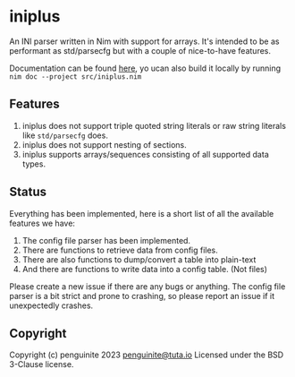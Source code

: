 # iniplus

An INI parser written in Nim with support for arrays. It's intended to be as performant as std/parsecfg but with a couple of nice-to-have features.

Documentation can be found [here](https://penguinite.github.io/iniplus/), yo ucan also build it locally by running `nim doc --project src/iniplus.nim`

## Features

1. iniplus does not support triple quoted string literals or raw string literals like `std/parsecfg` does.
2. iniplus does not support nesting of sections.
3. iniplus supports arrays/sequences consisting of all supported data types.

## Status

Everything has been implemented, here is a short list of all the available features we have:

1. The config file parser has been implemented.
2. There are functions to retrieve data from config files.
3. There are also functions to dump/convert a table into plain-text
4. And there are functions to write data into a config table. (Not files)

Please create a new issue if there are any bugs or anything. The config file parser is a bit strict and prone to crashing, so please report an issue if it unexpectedly crashes.

## Copyright 

Copyright (c) penguinite 2023 <penguinite@tuta.io>
Licensed under the BSD 3-Clause license.
